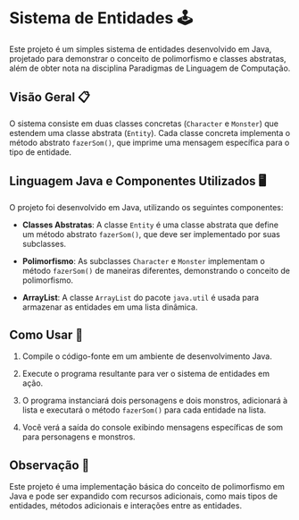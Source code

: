 # Sistema de Entidades 🕹️

Este projeto é um simples sistema de entidades desenvolvido em Java, projetado para demonstrar o conceito de polimorfismo e classes abstratas, além de obter nota na disciplina Paradigmas de Linguagem de Computação.

## Visão Geral 📋

O sistema consiste em duas classes concretas (`Character` e `Monster`) que estendem uma classe abstrata (`Entity`). Cada classe concreta implementa o método abstrato `fazerSom()`, que imprime uma mensagem específica para o tipo de entidade.

## Linguagem Java e Componentes Utilizados 🖥️

O projeto foi desenvolvido em Java, utilizando os seguintes componentes:

- **Classes Abstratas**: A classe `Entity` é uma classe abstrata que define um método abstrato `fazerSom()`, que deve ser implementado por suas subclasses.

- **Polimorfismo**: As subclasses `Character` e `Monster` implementam o método `fazerSom()` de maneiras diferentes, demonstrando o conceito de polimorfismo.

- **ArrayList**: A classe `ArrayList` do pacote `java.util` é usada para armazenar as entidades em uma lista dinâmica.

## Como Usar 📝

1. Compile o código-fonte em um ambiente de desenvolvimento Java.

2. Execute o programa resultante para ver o sistema de entidades em ação.

3. O programa instanciará dois personagens e dois monstros, adicionará à lista e executará o método `fazerSom()` para cada entidade na lista.

4. Você verá a saída do console exibindo mensagens específicas de som para personagens e monstros.

## Observação 📌

Este projeto é uma implementação básica do conceito de polimorfismo em Java e pode ser expandido com recursos adicionais, como mais tipos de entidades, métodos adicionais e interações entre as entidades.

